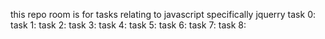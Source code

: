  this repo room is for tasks relating to javascript specifically jquerry
task 0:
task 1:
task 2:
task 3:
task 4:
task 5:
task 6:
task 7:
task 8:

